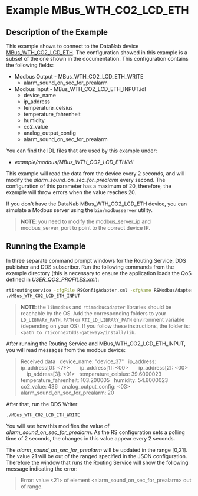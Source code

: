 # Example MBus_WTH_CO2_LCD_ETH

## Description of the Example

This example shows to connect to the DataNab device [MBus_WTH_CO2_LCD_ETH](https://cdn.shopify.com/s/files/1/0274/6020/6726/files/MBus_xTH_LCD_ETH_Manual.pdf).
The configuration showed in this example is a subset of the one shown in the
documentation. This configuration contains the following fields:

* Modbus Output - MBus_WTH_CO2_LCD_ETH_WRITE
  * alarm_sound_on_sec_for_prealarm
* Modbus Input - MBus_WTH_CO2_LCD_ETH_INPUT.idl
  * device_name
  * ip_address
  * temperature_celsius
  * temperature_fahrenheit
  * humidity
  * co2_value
  * analog_output_config
  * alarm_sound_on_sec_for_prealarm

You can find the IDL files that are used by this example under:

* *example/modbus/MBus_WTH_CO2_LCD_ETH/idl*

This example will read the data from the device every 2 seconds, and will
modify the *alarm_sound_on_sec_for_prealarm* every second. The configuration
of this parameter has a maximum of 20, therefore, the example will throw
errors when the value reaches 20.

If you don't have the DataNab MBus_WTH_CO2_LCD_ETH device, you can simulate
a Modbus server using the `bin/modbusserver` utility.

> **NOTE**: you need to modify the modbus_server_ip and modbus_server_port to
> point to the correct device IP.

## Running the Example

In three separate command prompt windows for the Routing Service, DDS publisher
and DDS subscriber. Run the following commands from the example directory (this
is necessary to ensure the application loads the QoS defined in
*USER_QOS_PROFILES.xml*):

```sh
rtiroutingservice -cfgFile RSConfigAdapter.xml -cfgName RSModbusAdapterExample
./MBus_WTH_CO2_LCD_ETH_INPUT
```

> **NOTE**: the `libmodbus` and `rtimodbusadapter` libraries should be reachable
> by the OS. Add the corresponding folders to your `LD_LIBRARY_PATH`, `PATH` or
> `RTI_LD_LIBRARY_PATH` environment variable (depending on your OS). If you
> follow these instructions, the folder is:
> `<path to rticonnextdds-gateway>/install/lib`.

After running the Routing Service and MBus_WTH_CO2_LCD_ETH_INPUT, you will read
messages from the modbus device:

> Received data
> &nbsp; device_name: "device_37"
> &nbsp; ip_address:
> &nbsp; &nbsp; &nbsp; ip_address[0]: <7F>
> &nbsp; &nbsp; &nbsp; ip_address[1]: <00>
> &nbsp; &nbsp; &nbsp; ip_address[2]: <00>
> &nbsp; &nbsp; &nbsp; ip_address[3]: <01>
> &nbsp; temperature_celsius: 39.6000023
> &nbsp; temperature_fahrenheit: 103.200005
> &nbsp; humidity: 54.6000023
> &nbsp; co2_value: 436
> &nbsp; analog_output_config: <03>
> &nbsp; alarm_sound_on_sec_for_prealarm: 20

After that, run the DDS Writer

```sh
./MBus_WTH_CO2_LCD_ETH_WRITE
```

You will see how this modifies the value of *alarm_sound_on_sec_for_prealarm*.
As the RS configuration sets a polling time of 2 seconds, the changes in this
value appear every 2 seconds.

The *alarm_sound_on_sec_for_prealarm* will be updated in the range [0,21].
The value 21 will be out of the ranged specified in the JSON configuration.
Therefore the window that runs the Routing Service will show the following
message indicating the error:

> Error: value <21> of element <alarm_sound_on_sec_for_prealarm> out of range.
